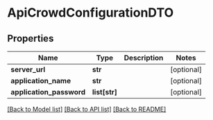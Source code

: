 # ApiCrowdConfigurationDTO

## Properties

| Name                     | Type          | Description | Notes      |
| ------------------------ | ------------- | ----------- | ---------- |
| **server_url**           | **str**       |             | [optional] |
| **application_name**     | **str**       |             | [optional] |
| **application_password** | **list[str]** |             | [optional] |

[[Back to Model list]](../README.md#documentation-for-models) [[Back to API list]](../README.md#documentation-for-api-endpoints) [[Back to README]](../README.md)
